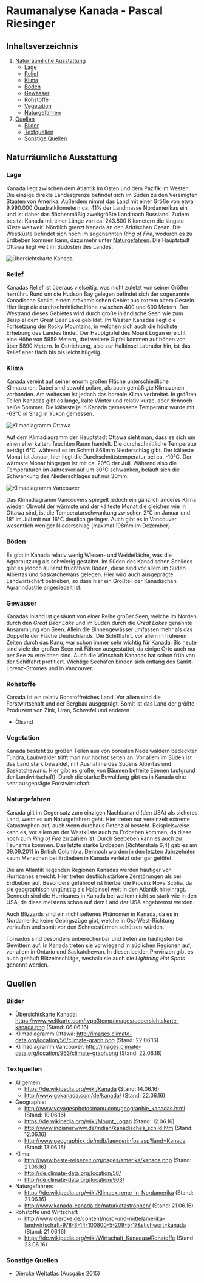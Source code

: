 # Raumanalyse Kanada - Pascal Riesinger
## Inhaltsverzeichnis
1. [Naturräumliche Ausstattung](#naturräumliche-ausstattung)
    - [Lage](#lage)
    - [Relief](#relief)
    - [Klima](#klima)
    - [Böden](#böden)
    - [Gewässer](#gewässer)
    - [Rohstoffe](#rohstoffe)
    - [Vegetation](#vegetation)
    - [Naturgefahren](#naturgefahren)
2. [Quellen](#quellen)
    - [Bilder](#bilder)
    - [Textquellen](#textquellen)
    - [Sonstige Quellen](#sonstige-quellen)

## Naturräumliche Ausstattung
### Lage
Kanada liegt zwischen dem Atlantik im
Osten und dem Pazifik im Westen. Die einzige direkte Landesgrenze befindet sich
im Süden zu den Vereinigten Staaten von Amerika. Außerdem nimmt das Land mit
einer Größe von etwa 9.990.000 Quadratkilometern ca. 41% der Landmasse
Nordamerikas ein und ist daher das flächenmäßig zweitgrößte Land nach Russland.
Zudem besitzt Kanada mit einer Länge von ca. 243.800 Kilometern die längste
Küste weltweit. Nördlich grenzt Kanada an den Arktischen Ozean. Die Westküste
befindet sich noch im sogenannten *Ring of Fire*, wodurch es zu Erdbeben kommen
kann, dazu mehr unter [Naturgefahren](#naturgefahren). Die Hauptstadt Ottawa
liegt weit im Südosten des Landes.

![Übersichtskarte Kanada](res/uebersichtskarte-kanada.png)

### Relief
Kanadas Relief ist überaus vielseitig, was nicht zuletzt von seiner
Größer herrührt. Rund um die Hudson Bay gelegen befindet sich der sogenannte
Kanadische Schild, einem präkambischen Gebiet aus extrem altem Gestein. Hier
liegt die durchschnittliche Höhe zwischen 400 und 600 Metern. Der Westrand
dieses Gebietes wird durch große inländische Seen wie zum Beispiel dem Great
Bear
Lake gebildet. Im Westen Kanadas liegt die Fortsetzung der Rocky Mountains, in
welchen sich auch die höchste Erhebung des Landes findet. Der Hauptgipfel des
Mount Logan erreicht eine Höhe von 5959 Metern, drei weitere Gipfel kommen auf
höhen von über 5890 Metern. In Ostrichtung, also zur Halbinsel Labrador hin, ist
das Relief eher flach bis bis leicht hügelig.

### Klima
Kanada vereint auf seiner enorm großen Fläche unterschiedliche Klimazonen. Dabei
sind sowohl polare, als auch gemäßigte Klimazonen vorhanden. Am weitesten ist
jedoch das boreale Klima verbreitet. In größten Teilen Kanadas gibt es lange,
kalte Winter und relativ kurze, aber dennoch heiße Sommer. Die kälteste je in
Kanada gemessene Temperatur wurde mit -63°C in Snag in Yukon gemessen. 

![Klimadiagramm Ottawa](res/klimadiagramm-ottawa.png)

Auf dem Klimadiagramm der Hauptstadt Ottawa sieht man, dass es sich um einen
eher kalten, feuchten Raum handelt. Die durchschnittliche Temperatur beträgt
6°C, während es im Schnitt 868mm Niederschlag gibt. Der kälteste Monat ist
Januar, hier liegt die Durchschnittstemperatur bei ca. -10°C. Der wärmste Monat
hingegen ist mit ca. 20°C der Juli. Während also die Temperaturen im
Jahresverlauf um 30°C schwanken, beläuft sich die Schwankung des Niederschlages
auf nur 30mm.

![Klimadiagramm Vancouver](res/klimadiagramm-vancouver.png)

Das Klimadiagramm Vancouvers spiegelt jedoch ein gänzlich anderes Klima wieder.
Obwohl der wärmste und der kälteste Monat die gleichen wie in Ottawa sind, ist
die Temperaturschwankung zwischen 2°C im Januar und 18° im Juli mit nur 16°C
deutlich geringer. Auch gibt es in Vancouver wesentlich weniger Niederschlag
(maximal 198mm im Dezember).


### Böden
Es gibt in Kanada relativ wenig Wiesen- und Weidefläche, was die Agrarnutzung
als schwierig gestaltet. Im Süden des Kanadischen Schildes gibt es jedoch
äußerst fruchtbare Böden, diese sind vor allem im Süden Albertas und
Saskatchewans
gelegen. Hier wird auch ausgeprägte Landwirtschaft betrieben, so dass hier ein
Großteil der Kanadischen Agrarindustrie angesiedelt ist.

### Gewässer
Kanadas Inland ist gesäumt von einer Reihe großer Seen, welche im Norden durch
den *Great Bear Lake* und im Süden durch die *Great Lakes* genannte Ansammlung
von Seen. Allein die Binnengewässer umfassen mehr als das Doppelte der Fläche
Deutschlands.
Die Schifffahrt, vor allem in früheren Zeiten durch das Kanu, war schon immer
sehr wichtig für Kanada. Bis heute sind viele der großen Seen mit Fähren
ausgestattet, da einige Orte auch nur per See zu erreichen sind.
Auch die Wirtschaft Kanadas hat schon früh von der Schiffahrt profitiert.
Wichtige Seehäfen binden sich entlang des Sankt-Lorenz-Stromes und in Vancouver.

### Rohstoffe 
Kanada ist ein relativ Rohstoffreiches Land. Vor allem sind die Forstwirtschaft
und der Bergbau ausgeprägt. Somit ist das Land der größte Produzent von Zink,
Uran, Schwefel und anderen 
- Ölsand

### Vegetation 
Kanada besteht zu großen Teilen aus von borealen Nadelwäldern bedeckter Tundra,
Laubwälder trifft man nur höchst selten an. Vor allem im Süden ist das Land
stark bewaldet, mit Ausnahme des Südens Albertas und Saskatchewans. Hier gibt es
große, von Bäumen befreite Ebenen (aufgrund der Landwirtschaft).
Durch die starke Bewaldung gibt es in Kanada eine sehr ausgeprägte
Forstwirtschaft.

### Naturgefahren
Kanada gilt im Gegensatz zum einzigen Nachbarland (den USA) als sicheres Land,
wenn es um Naturgefahren geht. Hier treten nur vereinzelt extreme Katastrophen
auf, auch wenn durchaus Potenzial besteht. Beispielsweise kann es, vor allem an
der Westküste auch zu Erdbeben kommen, da diese noch zum *Ring of Fire* zu
zählen ist. Durch Seebeben kann es auch zu Tsunamis kommen.
Das letzte starke Erdbeben (Richterskala 6,4) gab es am 09.09.2011 in British
Columbia. Dennoch wurden in den letzten Jahrzehnten kaum Menschen bei Erdbeben
in Kanada verletzt oder gar getötet.

Die am Atlantik liegenden Regionen Kanadas werden häufiger von Hurricanes
erreicht. Hier treten deutlich stärkere Zerstörungen als bei Erdbeben auf.
Besonders gefährdet ist hierbei die Provinz Nova Scotia, da sie geographisch
ungünstig als Halbinsel weit in den Atlantik hineinragt. Dennoch sind die
Hurricanes in Kanada bei weitem nicht so stark wie in den USA, da diese meistens
schon auf dem Land der USA abgebremst werden.

Auch Blizzards sind ein nicht seltenes Phänomen in Kanada, da es in Nordamerika
keine Gebirgszüge gibt, welche in Ost-West-Richtung verlaufen und somit vor den
Schneestürmen schützen würden. 

Tornados sind besonders unberechenbar und treten am häufigsten bei Gewittern
auf. In Kanada treten sie vorwiegend in südlichen Regionen auf, vor allem in
Ontario und Saskatchewan. In diesen beiden Provinzen gibt es auch gehäuft
Blitzeinschläge, weshalb sie auch die *Lightning Hot Spots* genannt werden.

## Quellen 
### Bilder
- Übersichtskarte Kanada:
  https://www.weltkarte.com/typo3temp/images/uebersichtskarte-kanada.png (Stand:
  06.06.16)
- Klimadiagramm Ottawa: 
  http://images.climate-data.org/location/56/climate-graph.png (Stand: 22.06.16)
- Klimadiagramm Vancouver:
  http://images.climate-data.org/location/963/climate-graph.png (Stand: 22.06.16)


### Textquellen
- Allgemein:
    - https://de.wikipedia.org/wiki/Kanada (Stand: 14.06.16)
    - http://www.gokanada.com/de/kanada/ (Stand: 22.06.16)
- Geographie:
    - http://www.voyagesphotosmanu.com/geographie_kanadas.html (Stand: 10.06.16)
    - https://de.wikipedia.org/wiki/Mount_Logan (Stand: 12.06.16)
    - http://www.indianerwww.de/indian/kanadisches_schild.htm (Stand: 12.06.16)
    - http://www.geographixx.de/mdb/laenderinfos.asp?land=Kanada (Stand: 13.06.16)
- Klima:
    - http://www.beste-reisezeit.org/pages/amerika/kanada.php (Stand: 21.06.16)
    - http://de.climate-data.org/location/56/
    - http://de.climate-data.org/location/963/
- Naturgefahren:
    - https://de.wikipedia.org/wiki/Klimaextreme_in_Nordamerika (Stand: 21.06.16)
    - http://www.kanada-canada.de/naturkatastrophen/ (Stand: 21.06.16)
- Rohstoffe und Wirtschaft
    - http://www.diercke.de/content/nord-und-mittelamerika-landwirtschaft-978-3-14-100800-5-209-5-1?&stichwort=kanada (Stand: 21.06.16)
    - https://de.wikipedia.org/wiki/Wirtschaft_Kanadas#Rohstoffe (Stand 23.06.16)
### Sonstige Quellen 
- Diercke Weltatlas (Ausgabe 2015)

